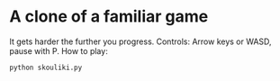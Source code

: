 # A clone of a familiar game

It gets harder the further you progress.
Controls: Arrow keys or WASD, pause with P.
How to play:

```python
python skouliki.py
```

